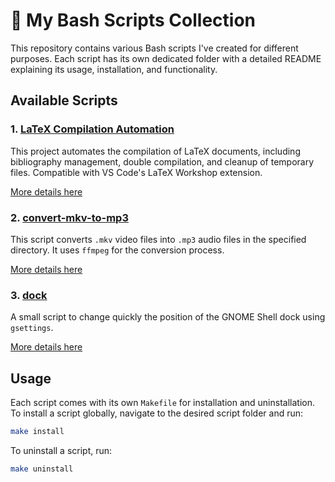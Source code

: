 # 🐚 My Bash Scripts Collection

This repository contains various Bash scripts I've created for different purposes. Each script has its own dedicated folder with a detailed README explaining its usage, installation, and functionality.

## Available Scripts

### 1. [LaTeX Compilation Automation](./texcompiler)

This project automates the compilation of LaTeX documents, including bibliography management, double compilation, and cleanup of temporary files. Compatible with VS Code's LaTeX Workshop extension.

[More details here](./texcompiler/README.md)

### 2. [convert-mkv-to-mp3](./convert-mkv-to-mp3)

This script converts `.mkv` video files into `.mp3` audio files in the specified directory. It uses `ffmpeg` for the conversion process.

[More details here](./convert-mkv-to-mp3/README.md)

### 3. [dock](./dock)

A small script to change quickly the position of the GNOME Shell dock using `gsettings`.

[More details here](./dock/README.md)

## Usage

Each script comes with its own `Makefile` for installation and uninstallation. To install a script globally, navigate to the desired script folder and run:

```bash
make install
```

To uninstall a script, run:

```bash
make uninstall
```

